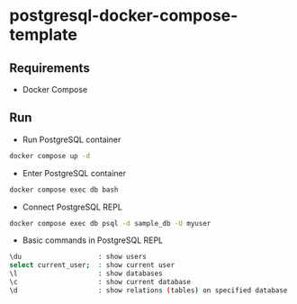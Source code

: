 # postgresql-docker-compose-template

## Requirements

- Docker Compose

## Run

- Run PostgreSQL container

```sh
docker compose up -d
```

- Enter PostgreSQL container

```sh
docker compose exec db bash
```

- Connect PostgreSQL REPL

```sh
docker compose exec db psql -d sample_db -U myuser
```

- Basic commands in PostgreSQL REPL

```sh
\du                   : show users
select current_user;  : show current user
\l                    : show databases
\c                    : show current database
\d                    : show relations (tables) on specified database
```
